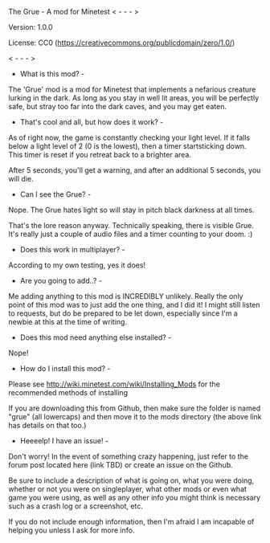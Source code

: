 The Grue - A mod for Minetest
< - - - >

Version: 1.0.0

License: CC0 (https://creativecommons.org/publicdomain/zero/1.0/)

< - - - >

- What is this mod? -

The 'Grue' mod is a mod for Minetest that implements a nefarious creature lurking in the dark. As long as you stay in well lit areas, you will be perfectly safe, but stray too far into the dark caves, and you may get eaten.



- That's cool and all, but how does it work? -

As of right now, the game is constantly checking your light level. If it falls below a light level of 2 (0 is the lowest), then a timer startsticking down. This timer is reset if you retreat back to a brighter area.

After 5 seconds, you'll get a warning, and after an additional 5 seconds, you will die.



- Can I see the Grue? -

Nope. The Grue hates light so will stay in pitch black darkness at all times.

That's the lore reason anyway. Technically speaking, there is visible Grue. It's really just a couple of audio files and a timer counting to your doom. :)



- Does this work in multiplayer? -

According to my own testing, yes it does!



- Are you going to add..? -

Me adding anything to this mod is INCREDIBLY unlikely. Really the only point of this mod was to just add the one thing, and I did it! I might still listen to requests, but do be prepared to be let down, especially since I'm a newbie at this at the time of writing.



- Does this mod need anything else installed? -

Nope!



- How do I install this mod? -

Please see http://wiki.minetest.com/wiki/Installing_Mods for the recommended methods of installing

If you are downloading this from Github, then make sure the folder is named "grue" (all lowercaps) and then move it to the mods directory (the above link has details on that too.)



- Heeeelp! I have an issue! -

Don't worry! In the event of something crazy happening, just refer to the forum post located here (link TBD) or create an issue on the Github.

Be sure to include a description of what is going on, what you were doing, whether or not you were on singleplayer, what other mods or even what game you were using, as well as any other info you might think is necessary such as a crash log or a screenshot, etc. 

If you do not include enough information, then I'm afraid I am incapable of helping you unless I ask for more info.